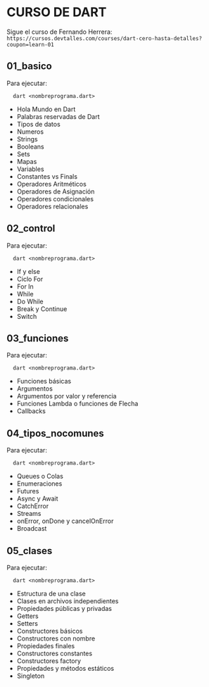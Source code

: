 # CURSO DE DART

Sigue el curso de Fernando Herrera: `https://cursos.devtalles.com/courses/dart-cero-hasta-detalles?coupon=learn-01`

## 01_basico

Para ejecutar:

```
  dart <nombreprograma.dart>
```

- Hola Mundo en Dart
- Palabras reservadas de Dart
- Tipos de datos
- Numeros
- Strings
- Booleans
- Sets
- Mapas
- Variables
- Constantes vs Finals
- Operadores Aritméticos
- Operadores de Asignación
- Operadores condicionales
- Operadores relacionales

## 02_control

Para ejecutar:

```
  dart <nombreprograma.dart>
```

- If y else
- Ciclo For
- For In
- While
- Do While
- Break y Continue
- Switch

## 03_funciones

Para ejecutar:

```
  dart <nombreprograma.dart>
```

- Funciones básicas
- Argumentos
- Argumentos por valor y referencia
- Funciones Lambda o funciones de Flecha
- Callbacks

## 04_tipos_nocomunes

Para ejecutar:

```
  dart <nombreprograma.dart>
```

- Queues o Colas
- Enumeraciones
- Futures
- Async y Await
- CatchError
- Streams
- onError, onDone y cancelOnError
- Broadcast

## 05_clases

Para ejecutar:

```
  dart <nombreprograma.dart>
```

- Estructura de una clase
- Clases en archivos independientes
- Propiedades públicas y privadas
- Getters
- Setters
- Constructores básicos
- Constructores con nombre
- Propiedades finales
- Constructores constantes
- Constructores factory
- Propiedades y métodos estáticos
- Singleton
